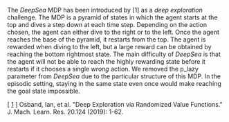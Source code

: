 The _DeepSea_ MDP has been introduced by [1] as a _deep exploration_ challenge.
The MDP is a pyramid of states in which the agent starts at the top and dives a step down at each time step.
Depending on the action chosen, the agent can either dive to the right or to the left.
Once the agent reaches the base of the pyramid, it restarts from the top.
The agent is rewarded when diving to the left, but a large reward can be obtained by reaching the bottom rightmost state.
The main difficulty of _DeepSea_ is that the agent will not be able to reach the highly rewarding state before it restarts if it chooses a single _wrong_ action.
We removed the p_lazy parameter from _DeepSea_ due to the particular structure of this MDP.
In the episodic setting, staying in the same state even once would make reaching the goal state impossible.

[ [1](https://arxiv.org/pdf/1703.07608.pdf) ] Osband, Ian, et al. "Deep Exploration via Randomized Value Functions." J. Mach. Learn. Res. 20.124 (2019): 1-62.